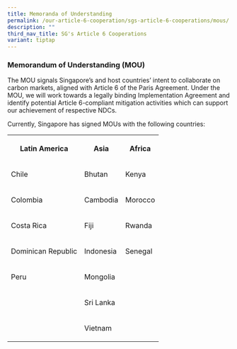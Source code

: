 ```yaml
---
title: Memoranda of Understanding
permalink: /our-article-6-cooperation/sgs-article-6-cooperations/mous/
description: ""
third_nav_title: SG's Article 6 Cooperations
variant: tiptap
---
```

<h3>Memorandum of Understanding (MOU)</h3>
<p>The MOU signals Singapore’s and host countries’ intent to collaborate
on carbon markets, aligned with Article 6 of the Paris Agreement. Under
the MOU, we will work towards a legally binding Implementation Agreement
and identify potential Article 6-compliant mitigation activities which
can support our achievement of respective NDCs.</p>
<p>Currently, Singapore has signed MOUs with the following countries:</p>
<table style="minWidth: 75px">
<colgroup>
<col>
<col>
<col>
</colgroup>
<tbody>
<tr>
<th rowspan="1" colspan="1">
<p>Latin America</p>
</th>
<th rowspan="1" colspan="1">
<p>Asia</p>
</th>
<th rowspan="1" colspan="1">
<p>Africa</p>
</th>
</tr>
<tr>
<td rowspan="1" colspan="1">
<p>Chile</p>
</td>
<td rowspan="1" colspan="1">
<p>Bhutan</p>
</td>
<td rowspan="1" colspan="1">
<p>Kenya</p>
</td>
</tr>
<tr>
<td rowspan="1" colspan="1">
<p>Colombia</p>
</td>
<td rowspan="1" colspan="1">
<p>Cambodia</p>
</td>
<td rowspan="1" colspan="1">
<p>Morocco</p>
</td>
</tr>
<tr>
<td rowspan="1" colspan="1">
<p>Costa Rica</p>
</td>
<td rowspan="1" colspan="1">
<p>Fiji</p>
</td>
<td rowspan="1" colspan="1">
<p>Rwanda</p>
</td>
</tr>
<tr>
<td rowspan="1" colspan="1">
<p>Dominican Republic</p>
</td>
<td rowspan="1" colspan="1">
<p>Indonesia</p>
</td>
<td rowspan="1" colspan="1">
<p>Senegal</p>
</td>
</tr>
<tr>
<td rowspan="1" colspan="1">
<p>Peru</p>
</td>
<td rowspan="1" colspan="1">
<p>Mongolia</p>
</td>
<td rowspan="1" colspan="1">
<p></p>
</td>
</tr>
<tr>
<td rowspan="1" colspan="1">
<p></p>
</td>
<td rowspan="1" colspan="1">
<p>Sri Lanka</p>
</td>
<td rowspan="1" colspan="1">
<p></p>
</td>
</tr>
<tr>
<td rowspan="1" colspan="1">
<p></p>
</td>
<td rowspan="1" colspan="1">
<p>Vietnam</p>
</td>
<td rowspan="1" colspan="1">
<p></p>
</td>
</tr>
</tbody>
</table>
<p></p>